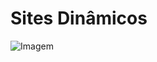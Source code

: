 # Sites Dinâmicos

![Imagem](https://tudosobrehospedagemdesites.com.br/site/wp-content/uploads/2017/08/sites-estaticos-e-sites-dinamicos-2018_destaque.png)
